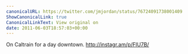 ```yaml
---
canonicalURL: https://twitter.com/jmjordan/status/76724091738001409
ShowCanonicalLink: true
CanonicalLinkText: View original on
date: 2011-06-03T18:57:03+00:00
---
```

On Caltrain for a day downtown. http://instagr.am/p/FIU7B/